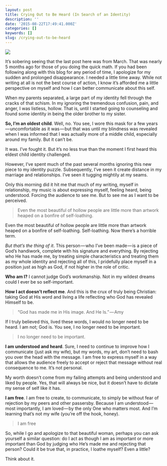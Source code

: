 ```yaml
---
layout: post
title: Crying Out to Be Heard (In Search of an Identity)
description: ''
date: '2015-08-22T17:49:41.000Z'
categories: []
keywords: []
slug: /crying-out-to-be-heard
---
```


![](https://cdn-images-1.medium.com/max/1200/1*vs_qQxf8QcHYCVgMEZb36A.jpeg)

It’s sobering seeing that the last post here was from March. That was nearly 5 months ago for those of you doing the quick math. If you had been following along with this blog for any period of time, I apologize for my sudden and prolonged disappearance. I needed a little time away. While not writing at all is not the best course of action, I know it’s afforded me a little perspective on myself and how I can better communicate about this self.<!--more-->

When my parents separated, a large part of my identity fell through the cracks of that schism. In my ignoring the tremendous confusion, pain, and anger, I was listless, hollow. That is, until I started going to counseling and found some identity in being the older brother to my sister.

**So, I’m an oldest child**. Well, no. You see, I wore this mask for a few years — uncomfortable as it was — but that was until my blindness was revealed when I was informed that I was actually more of a middle child, especially around my family. But it can’t be.

It was. I’ve fought it. But it’s no less true than the moment I first heard this eldest child identity challenged.

However, I’ve spent much of the past several months ignoring this new piece to my identity puzzle. Subsequently, I’ve seen it create distance in my marriage and relationships. I’ve seen it tugging mightily at my seams.

Only this morning did it hit me that much of my writing, myself in relationship, my music is about expressing myself, feeling heard, being understood. Forcing the audience to see me. But to see me as I want to be perceived.

> Even the most beautiful of hollow people are little more than artwork heaped on a bonfire of self-loathing.

Even the most beautiful of hollow people are little more than artwork heaped on a bonfire of self-loathing. Self-loathing. Now there’s a horrible term.

_But that’s the thing of it_. This person — who I’ve been made — is a piece of God’s handiwork, complete with his signature and everything. By rejecting who He has made me, by treating simple characteristics and treating them as my whole identity and rejecting all of this, I pridefully place myself in a position just as high as God, if not higher in the role of critic.

**Who am I?** I cannot judge God’s workmanship. Not in my wildest dreams could I ever be so self-important.

**How I act doesn’t reflect me**. And this is the crux of truly being Christian: taking God at His word and living a life reflecting who God has revealed Himself to be.

> “God has made me in His image. And He Is.” — Amy

If I truly believed this, lived these words, I would no longer need to be heard. I am not; God is. You see, I no longer need to be important.

> I no longer need to be important.

**I am understood and heard**. Sure, I need to continue to improve how I communicate (just ask my wife), but my words, my art, don’t need to bash you over the head with the message. I am free to express myself in a way that allows the audience freely to accept or reject that message without real consequence to me. It’s not personal.

My worth doesn’t come from my failing attempts and being understood and liked by people. Yes, that will always be nice, but it doesn’t have to dictate my sense of self like it has.

**I am free**. I am free to create, to communicate, to simply be without fear of rejection by my peers and other passersby. Because I am understood — most importantly, I am loved — by the only One who matters most. And I’m learning that’s not my wife (you’re off the hook, honey).

> I am free

So, while I go and apologize to that beautiful woman, perhaps you can ask yourself a similar question: do I act as though I am as important or more important than God by judging who He’s made me and rejecting that person? Could it be true that, in practice, I loathe myself? Even a little?

Think about it.